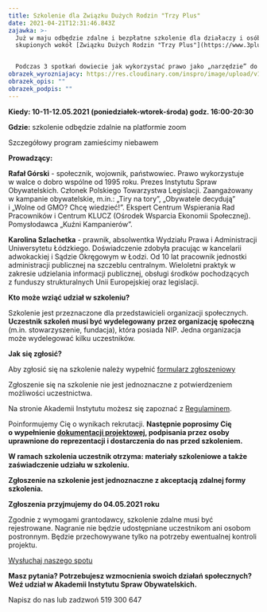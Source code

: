 ```yaml
---
title: Szkolenie dla Związku Dużych Rodzin "Trzy Plus"
date: 2021-04-21T12:31:46.843Z
zajawka: >-
  Już w maju odbędzie zdalne i bezpłatne szkolenie dla działaczy i osób
  skupionych wokół [Związku Dużych Rodzin "Trzy Plus"](https://www.3plus.pl/). 


  Podczas 3 spotkań dowiecie jak wykorzystać prawo jako „narzędzie” do zmiany społecznej.
obrazek_wyrozniajacy: https://res.cloudinary.com/inspro/image/upload/v1619436438/aiso/Zdj%C4%99cia%20szkolenia/grafiki%20pionowe%20i%20poziome/rodzina.png
obrazek_opis: ""
obrazek_podpis: ""
---
```

**Kiedy: 10-11-12.05.2021 (poniedziałek-wtorek-środa) godz. 16:00-20:30**

**Gdzie:** szkolenie odbędzie zdalnie na platformie zoom

Szczegółowy program [](https://res.cloudinary.com/inspro/image/upload/v1618991549/aiso/Akademia_program_2021_04_CIS_KIS.pdf)zamieścimy niebawem

**Prowadzący:**

**Rafał Górski** - społecznik, wojownik, państwowiec. Prawo wykorzystuje w walce o dobro wspólne od 1995 roku. Prezes Instytutu Spraw Obywatelskich. Członek Polskiego Towarzystwa Legislacji. Zaangażowany w kampanie obywatelskie, m.in.: „Tiry na tory”, „Obywatele decydują” i „Wolne od GMO? Chcę wiedzieć!”. Ekspert Centrum Wspierania Rad Pracowników i Centrum KLUCZ (Ośrodek Wsparcia Ekonomii Społecznej). Pomysłodawca „Kuźni Kampanierów”.

**Karolina Szlachetka** - prawnik, absolwentka Wydziału Prawa i Administracji Uniwersytetu Łódzkiego. Doświadczenie zdobyła pracując w kancelarii adwokackiej i Sądzie Okręgowym w Łodzi. Od 10 lat pracownik jednostki administracji publicznej na szczeblu centralnym. Wieloletni praktyk w zakresie udzielania informacji publicznej, obsługi środków pochodzących z funduszy strukturalnych Unii Europejskiej oraz legislacji.

**Kto może wziąć udział w szkoleniu?**

Szkolenie jest przeznaczone dla przedstawicieli organizacji społecznych. **Uczestnik szkoleń musi być wydelegowany** **przez organizację społeczną** (m.in. stowarzyszenie, fundacja), która posiada NIP. Jedna organizacja może wydelegować kilku uczestników.

**Jak się zgłosić?**

Aby zgłosić się na szkolenie należy wypełnić [formularz zgłoszeniowy](https://forms.gle/QDVnGAVcfetC9gTW8)

Zgłoszenie się na szkolenie nie jest jednoznaczne z potwierdzeniem możliwości uczestnictwa.

Na stronie Akademii Instytutu możesz się zapoznać z [Regulaminem](https://res.cloudinary.com/inspro/raw/upload/v1601120217/aiso/regulamin_z_zalacznikami.zip).

Poinformujemy Cię o wynikach rekrutacji. **Następnie poprosimy Cię o wypełnienie [dokumentacji projektowej](https://res.cloudinary.com/inspro/raw/upload/v1595492482/aiso/dokumenty_przystapienia_do_projektu.zip), podpisania przez osoby uprawnione do reprezentacji i dostarczenia do nas przed szkoleniem.**

**W ramach szkolenia uczestnik otrzyma: materiały szkoleniowe a także zaświadczenie udziału w szkoleniu.**

**Zgłoszenie na szkolenie jest jednoznaczne z akceptacją zdalnej formy szkolenia.**

**Zgłoszenia przyjmujemy do 04.05.2021 roku**

Zgodnie z wymogami grantodawcy, szkolenie zdalne musi być rejestrowane. Nagranie nie będzie udostępniane uczestnikom ani osobom postronnym. Będzie przechowywane tylko na potrzeby ewentualnej kontroli projektu.

[Wysłuchaj naszego spotu](https://instytutsprawobywatelskich.pl/wp-content/uploads/2021/02/spot-aiso.mp3)

**Masz pytania? Potrzebujesz wzmocnienia swoich działań społecznych? Weź udział w Akademii Instytutu Spraw Obywatelskich.**

Napisz do nas [](mailto:akademia@instytut.lodz.pl) lub zadzwoń 519 300 647